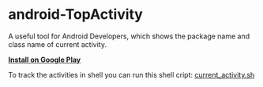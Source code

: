 # android-TopActivity
A useful tool for Android Developers, which shows the package name and class name of current activity.

**[Install on Google Play](https://play.google.com/store/apps/details?id=com.willme.topactivity)**

To track the activities in shell you can run this shell cript: [current_activity.sh](https://gist.github.com/109021017/43e7f5ad1361ad9caa3e)
